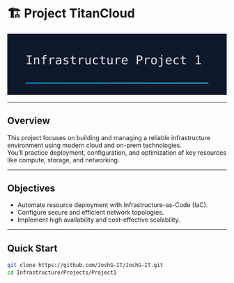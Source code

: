 # 🏗️ Project TitanCloud

<p align="center">
  <img src="../../../Assets/infraproject1.svg" alt="Infrastructure Project Banner" width="720">
</p>

---

## Overview
This project focuses on building and managing a reliable infrastructure environment using modern cloud and on-prem technologies.  
You’ll practice deployment, configuration, and optimization of key resources like compute, storage, and networking.

---

## Objectives
- Automate resource deployment with Infrastructure-as-Code (IaC).  
- Configure secure and efficient network topologies.  
- Implement high availability and cost-effective scalability.  

---

## Quick Start
```bash
git clone https://github.com/JoshG-IT/JoshG-IT.git
cd Infrastructure/Projects/Project1
